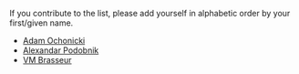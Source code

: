 If you contribute to the list, please add yourself in alphabetic order by your first/given name.

* [Adam Ochonicki](https://github.com/fromonesrc)
* [Alexandar Podobnik](https://github.com/alexandarp)
* [VM Brasseur](https://github.com/vmbrasseur)
